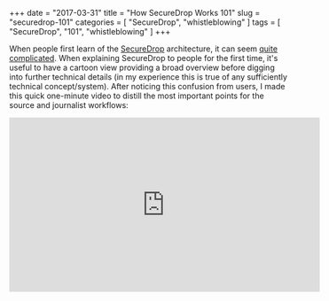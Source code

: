 +++
date = "2017-03-31"
title = "How SecureDrop Works 101"
slug = "securedrop-101"
categories = [ "SecureDrop", "whistleblowing" ]
tags = [ "SecureDrop", "101", "whistleblowing" ]
+++

When people first learn of the [SecureDrop](https://securedrop.org) architecture, it can seem [quite complicated](https://securedrop.org/media/images/sd_diagram.width-800.png). When explaining SecureDrop to people for the first time, it's useful to have a cartoon view providing a broad overview before digging into further technical details (in my experience this is true of any sufficiently technical concept/system). After noticing this confusion from users, I made this quick one-minute video to distill the most important points for the source and journalist workflows:

<iframe width="560" height="315" src="https://www.youtube.com/embed/LkgN244ggzs" frameborder="0" allow="accelerometer; autoplay; encrypted-media; gyroscope; picture-in-picture" allowfullscreen></iframe>
